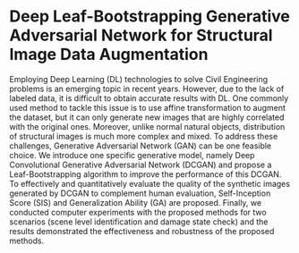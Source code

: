 # Deep Leaf-Bootstrapping Generative Adversarial Network for Structural Image Data Augmentation
Employing Deep Learning (DL) technologies to solve Civil Engineering problems is an emerging topic in recent years. However, due to the lack of labeled data, it is difficult to obtain accurate results with DL. One commonly used method to tackle this issue is to use affine transformation to augment the dataset, but it can only generate new images that are highly correlated with the original ones. Moreover, unlike normal natural objects, distribution of structural images is much more complex and mixed. To address these challenges, Generative Adversarial Network (GAN) can be one feasible choice. We introduce one specific generative model, namely Deep Convolutional Generative Adversarial Network (DCGAN) and propose a Leaf-Bootstrapping algorithm to improve the performance of this DCGAN. To effectively and quantitatively evaluate the quality of the synthetic images generated by DCGAN to complement human evaluation, Self-Inception Score (SIS) and Generalization Ability (GA) are proposed. Finally, we conducted computer experiments with the proposed methods for two scenarios (scene level identification and damage state check) and the results demonstrated the effectiveness and robustness of the proposed methods.
